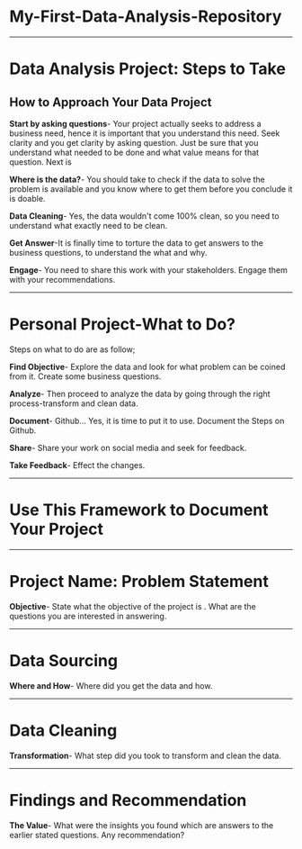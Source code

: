 # My-First-Data-Analysis-Repository

-----
# Data Analysis Project: Steps to Take 

## How to Approach Your Data Project

**Start by asking questions**- Your project actually seeks to address a business need, hence it is important that you understand this need. Seek clarity and you get clarity by asking question. Just be sure that you understand what needed to be done and what value means for that question. Next is

**Where is the data?**- You should take to check if the data to solve the problem is available and you know where to get them before you conclude it is doable.

**Data Cleaning**- Yes, the data wouldn't come 100% clean, so you need to understand what exactly need to be clean.

**Get Answer**-It is finally time to torture the data to get answers to the business questions, to understand the what and why.

**Engage**- You need to share this work with your stakeholders. Engage them with your recommendations.

-----
# Personal Project-What to Do?

Steps on what to do are as follow;

**Find Objective**- Explore the data and look for what problem can be coined from it. Create some business questions.

**Analyze**- Then proceed to analyze the data by going through the right process-transform and clean data.

**Document**- Github... Yes, it is time to put it to use. Document the Steps on Github.

**Share**- Share your work on social media and seek for feedback.

**Take Feedback**- Effect the changes.

-----
# Use This Framework to Document Your Project

-----
# Project Name: Problem Statement

**Objective**- State what the objective of the project is . What are the questions you are interested in answering.

-----
# Data Sourcing

**Where and How**- Where did you get the data and how.

-----
# Data Cleaning

**Transformation**- What step did you took to transform and clean the data.

-----
# Findings and Recommendation

**The Value**- What were the insights you found which are answers to the earlier stated questions. Any recommendation?
